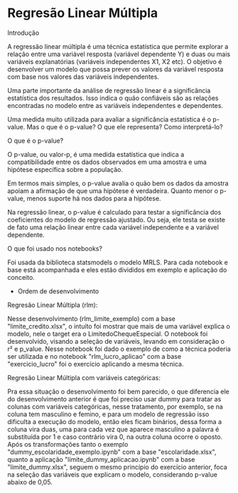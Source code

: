 # Regresão Linear Múltipla

Introdução

A regressão linear múltipla é uma técnica estatística que permite explorar a relação entre uma variável resposta (variável dependente Y) e duas ou mais variáveis explanatórias (variáveis independentes X1, X2 etc). O objetivo é desenvolver um modelo que possa prever os valores da variável resposta com base nos valores das variáveis independentes.

Uma parte importante da análise de regressão linear é a significância estatística dos resultados. Isso indica o quão confiáveis são as relações encontradas no modelo entre as variáveis independentes e dependentes.

Uma medida muito utilizada para avaliar a significância estatística é o p-value. Mas o que é o p-value? O que ele representa? Como interpretá-lo?


O que é o p-value?

O p-value, ou valor-p, é uma medida estatística que indica a compatibilidade entre os dados observados em uma amostra e uma hipótese específica sobre a população.

Em termos mais simples, o p-value avalia o quão bem os dados da amostra apoiam a afirmação de que uma hipótese é verdadeira. Quanto menor o p-value, menos suporte há nos dados para a hipótese.

Na regressão linear, o p-value é calculado para testar a significância dos coeficientes do modelo de regressão ajustado. Ou seja, ele testa se existe de fato uma relação linear entre cada variável independente e a variável dependente.

O que foi usado nos notebooks?

Foi usada da biblioteca statsmodels o modelo MRLS.
Para cada notebook e base está acompanhada e eles estão divididos em exemplo e aplicação do conceito.

- Ordem de desenvolvimento

Regresão Linear Múltipla (rlm):

Nesse desenvolvimento (rlm_limite_exemplo) com a base "limite_credito.xlsx", o intuíto foi mostrar que mais de uma variável explica o modelo, nele o target era o LimitedoChequeEspecial. O notebook foi desenvolvido, visando a seleção de variáveis, levando em consideração o r² e p_value. Nesse notebook foi dado o exemplo de como a técnica poderia ser utilizada e no notebook "rlm_lucro_aplicao" com a base "exercicio_lucro" foi o exercício aplicando a mesma técnica.

Regresão Linear Múltipla com variáveis categóricas:

Pra essa situação o desenvolvimento foi bem parecido, o que diferencia ele do desenvolvimento anterior é que foi preciso usar dummy para tratar as colunas com variáveis categóricas, nesse tratamento, por exemplo, se na coluna tem masculino e femino, e para um modelo de regressão isso dificulta a execução do modelo, então eles ficam binários, dessa forma a coluna vira duas, uma para cada vez que aparece masculino a palavra é substituída por 1 e caso contrário vira 0, na outra coluna ocorre o oposto. Após os transformações tanto o exemplo "dummy_escolaridade_exemplo.ipynb" com a base "escolaridade.xlsx", quanto a aplicação "limite_dummy_aplicacao.ipynb" com a base "limite_dummy.xlsx", seguem o mesmo princípio do exercício anterior, foca na seleção das variáveis que explicam o modelo, considerando p-value abaixo de 0,05.
